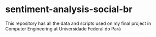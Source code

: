 # sentiment-analysis-social-br
This repository has all the data and scripts used on my final project in Computer Engineering at Universidade Federal do Pará
